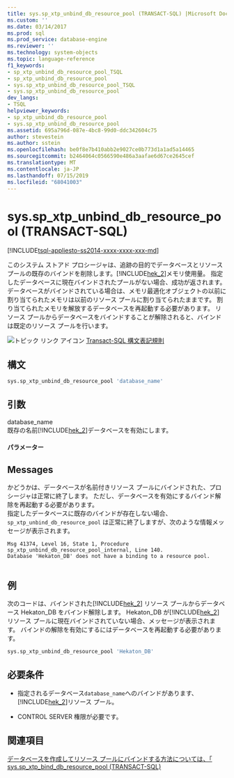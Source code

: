 ```yaml
---
title: sys.sp_xtp_unbind_db_resource_pool (TRANSACT-SQL) |Microsoft Docs
ms.custom: ''
ms.date: 03/14/2017
ms.prod: sql
ms.prod_service: database-engine
ms.reviewer: ''
ms.technology: system-objects
ms.topic: language-reference
f1_keywords:
- sp_xtp_unbind_db_resource_pool_TSQL
- sp_xtp_unbind_db_resource_pool
- sys.sp_xtp_unbind_db_resource_pool_TSQL
- sys.sp_xtp_unbind_db_resource_pool
dev_langs:
- TSQL
helpviewer_keywords:
- sp_xtp_unbind_db_resource_pool
- sys.sp_xtp_unbind_db_resource_pool
ms.assetid: 695a796d-087e-4bc8-99d0-ddc342604c75
author: stevestein
ms.author: sstein
ms.openlocfilehash: be0f8e7b410abb2e9027ce0b773d1a1ad5a14465
ms.sourcegitcommit: b2464064c0566590e486a3aafae6d67ce2645cef
ms.translationtype: MT
ms.contentlocale: ja-JP
ms.lasthandoff: 07/15/2019
ms.locfileid: "68041003"
---
```

# <a name="sysspxtpunbinddbresourcepool-transact-sql"></a>sys.sp_xtp_unbind_db_resource_pool (TRANSACT-SQL)
[!INCLUDE[tsql-appliesto-ss2014-xxxx-xxxx-xxx-md](../../includes/tsql-appliesto-ss2014-xxxx-xxxx-xxx-md.md)]

  このシステム ストアド プロシージャは、追跡の目的でデータベースとリソース プールの既存のバインドを削除します。[!INCLUDE[hek_2](../../includes/hek-2-md.md)]メモリ使用量。  指定したデータベースに現在バインドされたプールがない場合、成功が返されます。 データベースがバインドされている場合は、メモリ最適化オブジェクトの以前に割り当てられたメモリは以前のリソース プールに割り当てられたままです。 割り当てられたメモリを解放するデータベースを再起動する必要があります。 リソース プールからデータベースをバインドすることが解除されると、バインドは既定のリソース プールを行います。  
  
 ![トピック リンク アイコン](../../database-engine/configure-windows/media/topic-link.gif "トピック リンク アイコン") [Transact-SQL 構文表記規則](../../t-sql/language-elements/transact-sql-syntax-conventions-transact-sql.md)  
  
## <a name="syntax"></a>構文  
  
```sql  
sys.sp_xtp_unbind_db_resource_pool 'database_name'  
```  
  
## <a name="arguments"></a>引数  
 database_name  
 既存の名前[!INCLUDE[hek_2](../../includes/hek-2-md.md)]データベースを有効にします。  
  
#### <a name="parameters"></a>パラメーター  
  
## <a name="messages"></a>Messages  
 かどうかは、データベースが名前付きリソース プールにバインドされた、プロシージャは正常に終了します。 ただし、データベースを有効にするバインド解除を再起動する必要があります。  
 指定したデータベースに既存のバインドが存在しない場合、`sp_xtp_unbind_db_resource_pool` は正常に終了しますが、次のような情報メッセージが表示されます。  
  
```  
Msg 41374, Level 16, State 1, Procedure sp_xtp_unbind_db_resource_pool_internal, Line 140.  
Database 'Hekaton_DB' does not have a binding to a resource pool.  
  
```  
  
## <a name="example"></a>例  
 次のコードは、バインドされた[!INCLUDE[hek_2](../../includes/hek-2-md.md)] リソース プールからデータベース Hekaton_DB をバインド解除します。  Hekaton_DB が[!INCLUDE[hek_2](../../includes/hek-2-md.md)] リソース プールに現在バインドされていない場合、メッセージが表示されます。 バインドの解除を有効にするにはデータベースを再起動する必要があります。  
  
```sql  
sys.sp_xtp_unbind_db_resource_pool 'Hekaton_DB'  
```  
  
## <a name="requirements"></a>必要条件  
  
-   指定されるデータベース`database_name`へのバインドがあります、[!INCLUDE[hek_2](../../includes/hek-2-md.md)]リソース プール。  
  
-   CONTROL SERVER 権限が必要です。  
  
## <a name="see-also"></a>関連項目  
 [データベースを作成してリソース プールにバインドする方法については、「](../../relational-databases/in-memory-oltp/bind-a-database-with-memory-optimized-tables-to-a-resource-pool.md)   
 [sys.sp_xtp_bind_db_resource_pool &#40;TRANSACT-SQL&#41;](../../relational-databases/system-stored-procedures/sys-sp-xtp-bind-db-resource-pool-transact-sql.md)  
  
  
